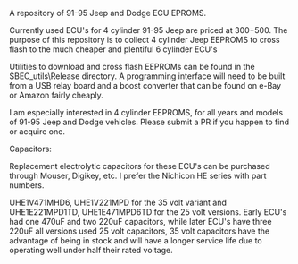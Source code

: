 A repository of 91-95 Jeep and Dodge ECU EPROMS.

Currently used ECU's for 4 cylinder 91-95 Jeep are priced at $300-$500.
The purpose of this repository is to collect 4 cylinder Jeep EEPROMS
to cross flash to the much cheaper and plentiful 6 cylinder ECU's


Utilities to download and cross flash EEPROMs can be found in the
SBEC_utils\Release directory. A programming interface will need to 
be built from a USB relay board and a boost converter that can be
found on e-Bay or Amazon fairly cheaply. 


I am especially interested in 4 cylinder EEPROMS, for all years and models
of 91-95 Jeep and Dodge vehicles. Please submit a PR if you happen to find
or acquire one.


Capacitors:

Replacement electrolytic capacitors for these ECU's can be purchased through
Mouser, Digikey, etc. I prefer the Nichicon HE series with part numbers.

UHE1V471MHD6, UHE1V221MPD for the 35 volt variant and UHE1E221MPD1TD, 
UHE1E471MPD6TD for the 25 volt versions. Early ECU's had one 470uF and
two 220uF capacitors, while later ECU's have three 220uF all versions
used 25 volt capacitors, 35 volt capacitors have the advantage of being
in stock and will have a longer service life due to operating well under
half their rated voltage.

